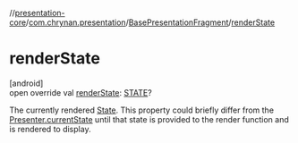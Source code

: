 //[presentation-core](../../../index.md)/[com.chrynan.presentation](../index.md)/[BasePresentationFragment](index.md)/[renderState](render-state.md)

# renderState

[android]\
open override val [renderState](render-state.md): [STATE](index.md)?

The currently rendered [State](../../../../presentation-core/presentation-core/com.chrynan.presentation/-state/index.md). This property could briefly differ from the [Presenter.currentState](../../../../presentation-core/presentation-core/com.chrynan.presentation/-presenter/current-state.md) until that state is provided to the render function and is rendered to display.
